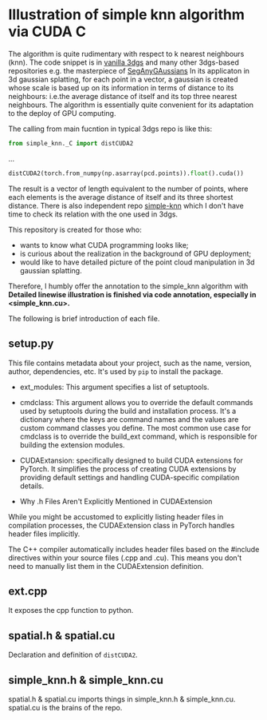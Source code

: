# Illustration of simple knn algorithm via CUDA C
The algorithm is quite rudimentary with respect to k nearest neighbours (knn). 
The code snippet is in [vanilla 3dgs](https://github.com/graphdeco-inria/gaussian-splatting.git) and many other 3dgs-based repositories e.g. the masterpiece of [SegAnyGAussians](https://github.com/Jumpat/SegAnyGAussians.git)
In its applicaton in 3d gaussian splatting, for each point in a vector, a gaussian is created whose scale is based up on its information in terms of distance to its neighbours:
i.e.the average distance of itself and its top three nearest neighbours.
The algorithm is essentially quite convenient for its adaptation to the deploy of GPU computing.

The calling from main fucntion in typical 3dgs repo  is like this:

```python
from simple_knn._C import distCUDA2
```
...
```python
distCUDA2(torch.from_numpy(np.asarray(pcd.points)).float().cuda())
```

The result is a vector of length equivalent to the number of points, where each elements is the average distance of itself and its three shortest distance.
There is also independent repo [simple-knn](https://github.com/camenduru/simple-knn.git) which I don't have time to check its relation with the one used in 3dgs.



This repository is created for those who:
-  wants to know what CUDA programming looks like;
-  is curious about the realization in the background of GPU deployment;
-  would like to have detailed picture of the point cloud  manipulation in 3d gaussian splatting.



Therefore, I humbly offer the annotation to the simple_knn algorithm with **Detailed linewise illustration is finished via code annotation, especially in <simple_knn.cu>.**

The following is brief introduction of each file.

## setup.py
This file contains metadata about your project, such as the name, version, author, dependencies, etc. 
It's used by `pip` to install the package.

- ext_modules:
This argument specifies a list of setuptools.


- cmdclass:
This argument allows you to override the default commands used by setuptools during the build and installation process. It's a dictionary where the keys are command names and the values are custom command classes you define.
The most common use case for cmdclass is to override the build_ext command, which is responsible for building the extension modules.


- CUDAExtansion:
specifically designed to build CUDA extensions for PyTorch. It simplifies the process of creating CUDA extensions by providing default settings and handling CUDA-specific compilation details.


- Why .h Files Aren't Explicitly Mentioned in CUDAExtension

While you might be accustomed to explicitly listing header files in compilation processes, the CUDAExtension class in PyTorch handles header files implicitly.

The C++ compiler automatically includes header files based on the #include directives within your source files (.cpp and .cu). This means you don't need to manually list them in the CUDAExtension definition.


## ext.cpp
It exposes the cpp function to python.

## spatial.h & spatial.cu
Declaration and definition of `distCUDA2`.

## simple_knn.h & simple_knn.cu
spatial.h & spatial.cu imports things in simple_knn.h & simple_knn.cu.
spatial.cu is the brains of the repo.
